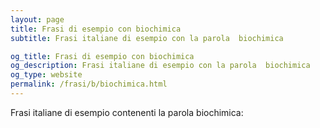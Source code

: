 ```yaml
---
layout: page
title: Frasi di esempio con biochimica 
subtitle: Frasi italiane di esempio con la parola  biochimica

og_title: Frasi di esempio con biochimica 
og_description: Frasi italiane di esempio con la parola  biochimica
og_type: website
permalink: /frasi/b/biochimica.html
---
```


Frasi italiane di esempio contenenti la parola biochimica:


